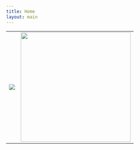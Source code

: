 ```yaml
---
title: Home
layout: main
---
```


<center>
<table>
<tr><td>


<img src="http://openscience.us/img/jigsaw0.jpg">

</td><td>

<img width=300 src="http://openscience.us/img/files0.jpg">

</td></tr></table>
</center>



